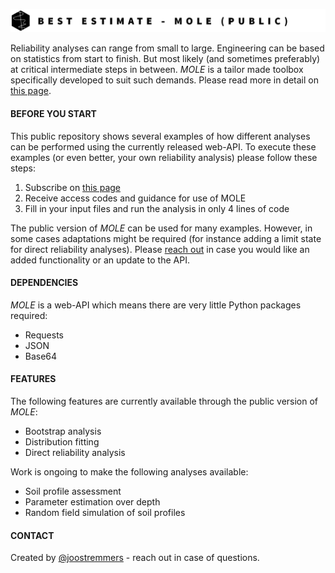 ![Example screenshot](./header.png)

Reliability analyses can range from small to large. Engineering can be based on statistics from start to finish.
But most likely (and sometimes preferably) at critical intermediate steps in between. *MOLE* is a tailor made toolbox specifically developed to suit such demands. Please read more in detail on [this page](https://joostremmers.nl).

#### BEFORE YOU START
This public repository shows several examples of how different analyses can be performed using the currently released web-API. To execute these examples (or even better, your own reliability analysis) please follow these steps:

1. Subscribe on [this page](https://joostremmers.nl/menu_mole.html)
2. Receive access codes and guidance for use of MOLE
3. Fill in your input files and run the analysis in only 4 lines of code

The public version of *MOLE* can be used for many examples. However, in some cases adaptations might be required (for instance adding a limit state for direct reliability analyses). Please [reach out](https://joostremmers.nl/menu_reach_out.html) in case you would like an added functionality or an update to the API.

#### DEPENDENCIES
*MOLE* is a web-API which means there are very little Python packages required:
* Requests
* JSON
* Base64

#### FEATURES
The following features are currently available through the public version of *MOLE*:
* Bootstrap analysis
* Distribution fitting
* Direct reliability analysis

Work is ongoing to make the following analyses available:
* Soil profile assessment
* Parameter estimation over depth
* Random field simulation of soil profiles

#### CONTACT
Created by [@joostremmers](https://joostremmers.nl/menu_reach_out.html) - reach out in case of questions.
